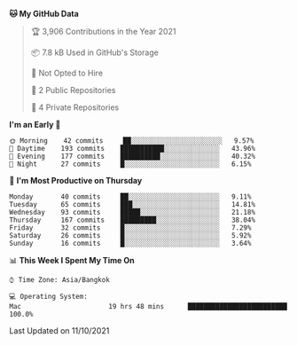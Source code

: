 <!--START_SECTION:waka-->
**🐱 My GitHub Data** 

> 🏆 3,906 Contributions in the Year 2021
 > 
> 📦 7.8 kB Used in GitHub's Storage 
 > 
> 🚫 Not Opted to Hire
 > 
> 📜 2 Public Repositories 
 > 
> 🔑 4 Private Repositories  
 > 
**I'm an Early 🐤** 

```text
🌞 Morning    42 commits     ██░░░░░░░░░░░░░░░░░░░░░░░   9.57% 
🌆 Daytime    193 commits    ███████████░░░░░░░░░░░░░░   43.96% 
🌃 Evening    177 commits    ██████████░░░░░░░░░░░░░░░   40.32% 
🌙 Night      27 commits     █░░░░░░░░░░░░░░░░░░░░░░░░   6.15%

```
📅 **I'm Most Productive on Thursday** 

```text
Monday       40 commits     ██░░░░░░░░░░░░░░░░░░░░░░░   9.11% 
Tuesday      65 commits     ███░░░░░░░░░░░░░░░░░░░░░░   14.81% 
Wednesday    93 commits     █████░░░░░░░░░░░░░░░░░░░░   21.18% 
Thursday     167 commits    █████████░░░░░░░░░░░░░░░░   38.04% 
Friday       32 commits     █░░░░░░░░░░░░░░░░░░░░░░░░   7.29% 
Saturday     26 commits     █░░░░░░░░░░░░░░░░░░░░░░░░   5.92% 
Sunday       16 commits     █░░░░░░░░░░░░░░░░░░░░░░░░   3.64%

```


📊 **This Week I Spent My Time On** 

```text
⌚︎ Time Zone: Asia/Bangkok

💻 Operating System: 
Mac                      19 hrs 48 mins      █████████████████████████   100.0%

```


 Last Updated on 11/10/2021
<!--END_SECTION:waka-->